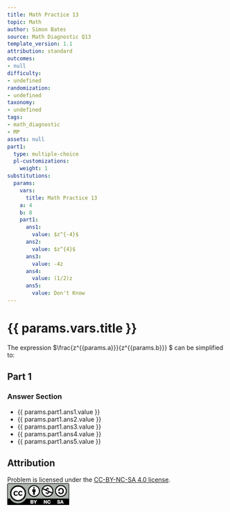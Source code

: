 ```yaml
---
title: Math Practice 13
topic: Math
author: Simon Bates
source: Math Diagnostic Q13
template_version: 1.1
attribution: standard
outcomes:
- null
difficulty:
- undefined
randomization:
- undefined
taxonomy:
- undefined
tags:
- math_diagnostic
- MP
assets: null
part1:
  type: multiple-choice
  pl-customizations:
    weight: 1
substitutions:
  params:
    vars:
      title: Math Practice 13
    a: 4
    b: 8
    part1:
      ans1:
        value: $z^{-4}$
      ans2:
        value: $z^{4}$
      ans3:
        value: -4z
      ans4:
        value: (1/2)z
      ans5:
        value: Don't Know
---
```

# {{ params.vars.title }}
The expression $\frac{z^{{params.a}}}{z^{{params.b}}} $ can be simplified to:

## Part 1

### Answer Section

- {{ params.part1.ans1.value }}
- {{ params.part1.ans2.value }}
- {{ params.part1.ans3.value }}
- {{ params.part1.ans4.value }}
- {{ params.part1.ans5.value }}

## Attribution

Problem is licensed under the [CC-BY-NC-SA 4.0 license](https://creativecommons.org/licenses/by-nc-sa/4.0/).<br> ![The Creative Commons 4.0 license requiring attribution-BY, non-commercial-NC, and share-alike-SA license.](https://raw.githubusercontent.com/firasm/bits/master/by-nc-sa.png)